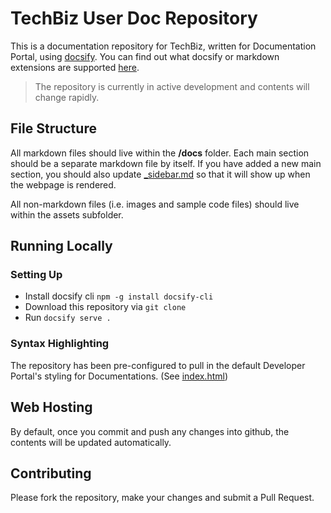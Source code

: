 # TechBiz User Doc Repository
This is a documentation repository for TechBiz, written for Documentation Portal, using [docsify](https://docsify.js.org/#/). You can find out what docsify or markdown extensions are supported [here](https://stg.docs.developer.gov.sg/docs/public/238425294/doc-portal-publisher-guide/#/).

> The repository is currently in active development and  contents will change rapidly.

## File Structure
All markdown files should live within the **/docs** folder. Each main section should be a separate markdown file by itself. If you have added a new main section, you should also update [_sidebar.md](docs/_sidebar.md) so that it will show up when the webpage is rendered.

All non-markdown files (i.e. images and sample code files) should live within the assets subfolder.

## Running Locally
### Setting Up
- Install docsify cli `npm -g install docsify-cli`
- Download this repository via `git clone`
- Run `docsify serve .`

### Syntax Highlighting
The repository has been pre-configured to pull in the default Developer Portal's styling for Documentations. (See [index.html](./index.html))

## Web Hosting
By default, once you commit and push any changes into github, the contents will be updated automatically. 

## Contributing
Please fork the repository, make your changes and submit a Pull Request.